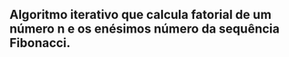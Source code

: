 ## Algoritmo iterativo que calcula fatorial de um número n e os enésimos número da sequência Fibonacci.
